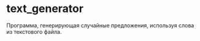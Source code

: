 # text_generator
Программа, генерирующая случайные предложения, используя слова из текстового файла.
